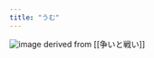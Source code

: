 ```yaml
---
title: "うむ"
---
```


![image](https://gyazo.com/3f3b5f7bb892915f29261c15a6ee6da3/thumb/1000)
derived from [[争いと戦い]]
